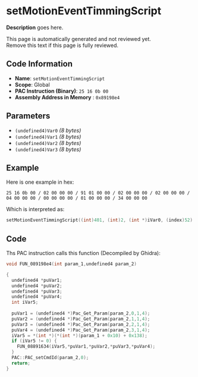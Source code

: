 # setMotionEventTimmingScript

**Description** goes here.

This page is automatically generated and not reviewed yet.<br>Remove this text if this page is fully reviewed.

## Code Information

- **Name**: `setMotionEventTimmingScript`
- **Scope**: Global
- **PAC Instruction (Binary)**: `25 16 0b 00`
- **Assembly Address in Memory** : `0x89198e4`

## Parameters

- `(undefined4)Var0` *(8 bytes)*
- `(undefined4)Var1` *(8 bytes)*
- `(undefined4)Var2` *(8 bytes)*
- `(undefined4)Var3` *(8 bytes)*

## Example

Here is one example in hex:

```25 16 0b 00 / 02 00 00 00 / 91 01 00 00 / 02 00 00 00 / 02 00 00 00 / 04 00 00 00 / 00 00 00 00 / 01 00 00 00 / 34 00 00 00```

Which is interpreted as:

```c
setMotionEventTimmingScript((int)401, (int)2, (int *)iVar0, (index)52)
```

## Code

Ths PAC instruction calls this function (Decompiled by Ghidra):

```c
void FUN_089198e4(int param_1,undefined4 param_2)

{
  undefined4 *puVar1;
  undefined4 *puVar2;
  undefined4 *puVar3;
  undefined4 *puVar4;
  int iVar5;
  
  puVar1 = (undefined4 *)Pac_Get_Param(param_2,0,1,4);
  puVar2 = (undefined4 *)Pac_Get_Param(param_2,1,1,4);
  puVar3 = (undefined4 *)Pac_Get_Param(param_2,2,1,4);
  puVar4 = (undefined4 *)Pac_Get_Param(param_2,3,1,4);
  iVar5 = *(int *)(*(int *)(param_1 + 0x10) + 0x138);
  if (iVar5 != 0) {
    FUN_08891634(iVar5,*puVar1,*puVar2,*puVar3,*puVar4);
  }
  PAC::PAC_setCmdId(param_2,0);
  return;
}
```

